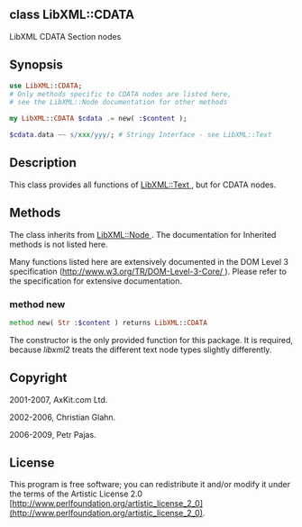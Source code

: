 class LibXML::CDATA
-------------------

LibXML CDATA Section nodes

Synopsis
--------

```raku
use LibXML::CDATA;
# Only methods specific to CDATA nodes are listed here,
# see the LibXML::Node documentation for other methods

my LibXML::CDATA $cdata .= new( :$content );

$cdata.data ~~ s/xxx/yyy/; # Stringy Interface - see LibXML::Text
```

Description
-----------

This class provides all functions of [LibXML::Text ](https://libxml-raku.github.io/LibXML-raku/Text), but for CDATA nodes.

Methods
-------

The class inherits from [LibXML::Node ](https://libxml-raku.github.io/LibXML-raku/Node). The documentation for Inherited methods is not listed here.

Many functions listed here are extensively documented in the DOM Level 3 specification ([http://www.w3.org/TR/DOM-Level-3-Core/ ](http://www.w3.org/TR/DOM-Level-3-Core/ )). Please refer to the specification for extensive documentation.

### method new

```raku
method new( Str :$content ) returns LibXML::CDATA
```

The constructor is the only provided function for this package. It is required, because *libxml2* treats the different text node types slightly differently.

Copyright
---------

2001-2007, AxKit.com Ltd.

2002-2006, Christian Glahn.

2006-2009, Petr Pajas.

License
-------

This program is free software; you can redistribute it and/or modify it under the terms of the Artistic License 2.0 [http://www.perlfoundation.org/artistic_license_2_0](http://www.perlfoundation.org/artistic_license_2_0).

